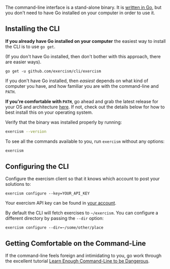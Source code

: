 The command-line interface is a stand-alone binary.
It is [written in Go](https://github.com/exercism/cli), but you don't need to have Go installed on your computer in order to use it.

## Installing the CLI

**If you already have Go installed on your computer** the easiest way to install the CLI is to use `go get`.

(If you don't have Go installed, then don't bother with this approach, there are easier ways).

```
go get -u github.com/exercism/cli/exercism
```

If you don't have Go installed, then _easiest_ depends on what kind of computer you have, and how familiar you are with the command-line and `PATH`.

**If you're comfortable with `PATH`**, go ahead and grab the latest release for your OS and architecture [here](https://github.com/exercism/cli/releases/latest). If not, check out the details below for how to best install this on your operating system.

Verify that the binary was installed properly by running:

```bash
exercism --version
```

To see all the commands available to you, run `exercism` without any options:

```bash
exercism
```

## Configuring the CLI

Configure the exercism client so that it knows which account to post your solutions to:

```
exercism configure --key=YOUR_API_KEY
```

Your exercism API key can be found in [your account](/account/key).

By default the CLI will fetch exercises to `~/exercism`.
You can configure a different directory by passing the `--dir` option:

```
exercism configure --dir=~/some/other/place
```

## Getting Comfortable on the Command-Line

If the command-line feels foreign and intimidating to you, go work through the excellent tutorial
[Learn Enough Command-Line to be Dangerous](http://www.learnenough.com/command-line-tutorial).

